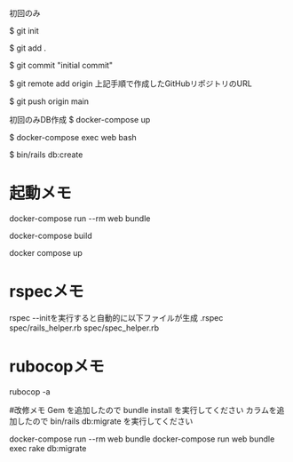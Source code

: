 初回のみ

$ git init

$ git add .

$ git commit "initial commit"

$ git remote add origin 上記手順で作成したGitHubリポジトリのURL

$ git push origin main

初回のみDB作成 $ docker-compose up

$ docker-compose exec web bash

$ bin/rails db:create

# 起動メモ
docker-compose run --rm web bundle

docker-compose build

docker compose up

# rspecメモ
rspec --initを実行すると自動的に以下ファイルが生成
.rspec
spec/rails_helper.rb
spec/spec_helper.rb

# rubocopメモ
rubocop -a

#改修メモ
Gem を追加したので bundle install を実行してください
カラムを追加したので bin/rails db:migrate を実行してください

docker-compose  run --rm web bundle
docker-compose run web bundle exec rake db:migrate

